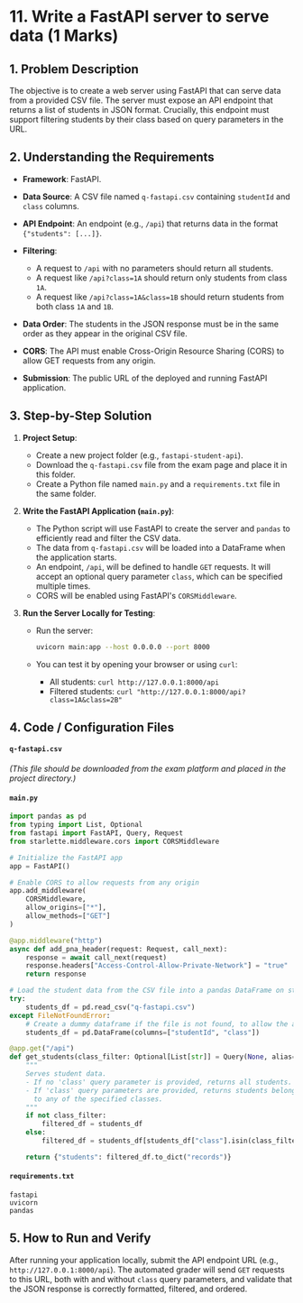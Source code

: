 # 11. Write a FastAPI server to serve data (1 Marks)

## 1. Problem Description

The objective is to create a web server using FastAPI that can serve data from a provided CSV file. The server must expose an API endpoint that returns a list of students in JSON format. Crucially, this endpoint must support filtering students by their class based on query parameters in the URL.

## 2. Understanding the Requirements

* **Framework**: FastAPI.
* **Data Source**: A CSV file named `q-fastapi.csv` containing `studentId` and `class` columns.
* **API Endpoint**: An endpoint (e.g., `/api`) that returns data in the format `{"students": [...]}`.
* **Filtering**:

  * A request to `/api` with no parameters should return all students.
  * A request like `/api?class=1A` should return only students from class `1A`.
  * A request like `/api?class=1A&class=1B` should return students from both class `1A` and `1B`.
* **Data Order**: The students in the JSON response must be in the same order as they appear in the original CSV file.
* **CORS**: The API must enable Cross-Origin Resource Sharing (CORS) to allow GET requests from any origin.
* **Submission**: The public URL of the deployed and running FastAPI application.

## 3. Step-by-Step Solution

1. **Project Setup**:

   * Create a new project folder (e.g., `fastapi-student-api`).
   * Download the `q-fastapi.csv` file from the exam page and place it in this folder.
   * Create a Python file named `main.py` and a `requirements.txt` file in the same folder.

2. **Write the FastAPI Application (`main.py`)**:

   * The Python script will use FastAPI to create the server and `pandas` to efficiently read and filter the CSV data.
   * The data from `q-fastapi.csv` will be loaded into a DataFrame when the application starts.
   * An endpoint, `/api`, will be defined to handle `GET` requests. It will accept an optional query parameter `class`, which can be specified multiple times.
   * CORS will be enabled using FastAPI's `CORSMiddleware`.

3. **Run the Server Locally for Testing**:

   * Run the server:

     ```bash
     uvicorn main:app --host 0.0.0.0 --port 8000
     ```

   * You can test it by opening your browser or using `curl`:

     * All students: `curl http://127.0.0.1:8000/api`
     * Filtered students: `curl "http://127.0.0.1:8000/api?class=1A&class=2B"`

## 4. Code / Configuration Files

#### `q-fastapi.csv`

*(This file should be downloaded from the exam platform and placed in the project directory.)*

#### `main.py`

```python
import pandas as pd
from typing import List, Optional
from fastapi import FastAPI, Query, Request
from starlette.middleware.cors import CORSMiddleware

# Initialize the FastAPI app
app = FastAPI()

# Enable CORS to allow requests from any origin
app.add_middleware(
    CORSMiddleware,
    allow_origins=["*"],
    allow_methods=["GET"]
)

@app.middleware("http")
async def add_pna_header(request: Request, call_next):
    response = await call_next(request)
    response.headers["Access-Control-Allow-Private-Network"] = "true"
    return response

# Load the student data from the CSV file into a pandas DataFrame on startup
try:
    students_df = pd.read_csv("q-fastapi.csv")
except FileNotFoundError:
    # Create a dummy dataframe if the file is not found, to allow the app to start
    students_df = pd.DataFrame(columns=["studentId", "class"])

@app.get("/api")
def get_students(class_filter: Optional[List[str]] = Query(None, alias="class")):
    """
    Serves student data.
    - If no 'class' query parameter is provided, returns all students.
    - If 'class' query parameters are provided, returns students belonging
      to any of the specified classes.
    """
    if not class_filter:
        filtered_df = students_df
    else:
        filtered_df = students_df[students_df["class"].isin(class_filter)]

    return {"students": filtered_df.to_dict("records")}
```

#### `requirements.txt`

```
fastapi
uvicorn
pandas
```

## 5. How to Run and Verify

After running your application locally, submit the API endpoint URL (e.g., `http://127.0.0.1:8000/api`). The automated grader will send `GET` requests to this URL, both with and without `class` query parameters, and validate that the JSON response is correctly formatted, filtered, and ordered.

